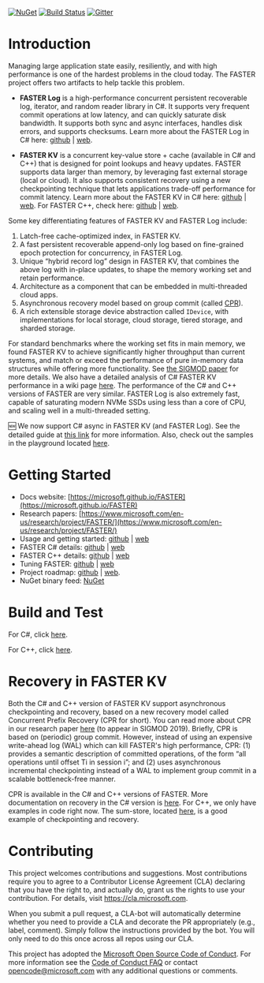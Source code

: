 [![NuGet](https://img.shields.io/nuget/v/Microsoft.FASTER.svg)](https://www.nuget.org/packages/Microsoft.FASTER/)
[![Build Status](https://dev.azure.com/ms/FASTER/_apis/build/status/Microsoft.FASTER)](https://dev.azure.com/ms/FASTER/_build/latest?definitionId=8)
[![Gitter](https://badges.gitter.im/Microsoft/FASTER.svg)](https://gitter.im/Microsoft/FASTER?utm_source=badge&utm_medium=badge&utm_campaign=pr-badge)

# Introduction

Managing large application state easily, resiliently, and with high performance is one of the hardest
problems in the cloud today. The FASTER project offers two artifacts to help tackle this problem.

* **FASTER Log** is a high-performance concurrent persistent recoverable log, iterator, and random 
reader library in C#. It supports very frequent commit operations at low latency, and can quickly saturate 
disk bandwidth. It supports both sync and async interfaces, handles disk errors, and supports checksums. Learn 
more about the FASTER Log in C# here: [github](docs/cs/FasterLog.md) | [web](https://microsoft.github.io/FASTER/cs/fasterlog).

* **FASTER KV** is a concurrent key-value store + cache (available in C# and C++) that is designed for point 
lookups and heavy updates. FASTER supports data larger than memory, by leveraging fast external 
storage (local or cloud). It also supports consistent recovery using a new checkpointing technique that lets 
applications trade-off performance for commit latency. Learn 
more about the FASTER KV in C# here: [github](docs/cs/FasterKV.md) | [web](https://microsoft.github.io/FASTER/cs/fasterkv).
For FASTER C++, check here: [github](docs/cc/) | [web](https://microsoft.github.io/FASTER/cc).


Some key differentiating features of FASTER KV and FASTER Log include:

1. Latch-free cache-optimized index, in FASTER KV.
2. A fast persistent recoverable append-only log based on fine-grained epoch protection for concurrency, 
in FASTER Log.
3. Unique “hybrid record log” design in FASTER KV, that combines the above log with in-place updates, to 
shape the memory working set and retain performance.
4. Architecture as a component that can be embedded in multi-threaded cloud apps. 
5. Asynchronous recovery model based on group commit (called [CPR](#Recovery-in-FASTER)).
6. A rich extensible storage device abstraction called `IDevice`, with implementations for local
storage, cloud storage, tiered storage, and sharded storage.

For standard benchmarks where the working set fits in main memory, we found FASTER KV to achieve
significantly higher throughput than current systems, and match or exceed the performance of pure 
in-memory data structures while offering more functionality. See 
[the SIGMOD paper](https://www.microsoft.com/en-us/research/uploads/prod/2018/03/faster-sigmod18.pdf)
for more details. We also have a detailed analysis of C# FASTER KV performance in a wiki page 
[here](https://github.com/Microsoft/FASTER/wiki/Performance-of-FASTER-in-C%23). The performance of the 
C# and C++ versions of FASTER are very similar. FASTER Log is also extremely fast, capable of saturating modern
NVMe SSDs using less than a core of CPU, and scaling well in a multi-threaded setting.

:new: We now support C# async in FASTER KV (and FASTER Log). See the detailed guide at [this link](docs/cs/README.md) for more information. Also, check out the 
samples in the playground located [here](https://github.com/Microsoft/FASTER/tree/master/cs/playground).

# Getting Started

* Docs website: [https://microsoft.github.io/FASTER](https://microsoft.github.io/FASTER)
* Research papers: [https://www.microsoft.com/en-us/research/project/FASTER/](https://www.microsoft.com/en-us/research/project/FASTER/)
* Usage and getting started: [github](docs/) | [web](https://microsoft.github.io/FASTER)
* FASTER C# details: [github](docs/cs/) | [web](https://microsoft.github.io/FASTER/cs)
* FASTER C++ details: [github](docs/cc/) | [web](https://microsoft.github.io/FASTER/cc)
* Tuning FASTER: [github](docs/tuning/) | [web](https://microsoft.github.io/FASTER/tuning)
* Project roadmap: [github](docs/Roadmap.md) | [web](https://microsoft.github.io/FASTER/roadmap).
* NuGet binary feed: [NuGet](https://www.nuget.org/packages/Microsoft.FASTER/)

# Build and Test

For C#, click [here](https://github.com/Microsoft/FASTER/tree/master/cs).

For C++, click [here](https://github.com/Microsoft/FASTER/tree/master/cc).

# Recovery in FASTER KV

Both the C# and C++ version of FASTER KV support asynchronous checkpointing and recovery, based on a new
recovery model called Concurrent Prefix Recovery (CPR for short). You can read more about CPR in our research
paper [here](https://www.microsoft.com/en-us/research/uploads/prod/2019/01/cpr-sigmod19.pdf) (to appear in 
SIGMOD 2019). Briefly, CPR is based on (periodic) group commit. However, instead of using an expensive 
write-ahead log (WAL) which can kill FASTER's high performance, CPR: (1) provides a semantic description of committed
operations, of the form “all operations until offset Ti in session i”; and (2) uses asynchronous 
incremental checkpointing instead of a WAL to implement group commit in a scalable bottleneck-free manner.

CPR is available in the C# and C++ versions of FASTER. More documentation on recovery in the C# version is
[here](https://github.com/Microsoft/FASTER/tree/master/cs#checkpointing-and-recovery). For C++, we only
have examples in code right now. The sum-store, located [here](https://github.com/Microsoft/FASTER/tree/master/cc/playground/sum_store-dir), is a good example of checkpointing and recovery.

# Contributing

This project welcomes contributions and suggestions.  Most contributions require you to agree to a
Contributor License Agreement (CLA) declaring that you have the right to, and actually do, grant us
the rights to use your contribution. For details, visit https://cla.microsoft.com.

When you submit a pull request, a CLA-bot will automatically determine whether you need to provide
a CLA and decorate the PR appropriately (e.g., label, comment). Simply follow the instructions
provided by the bot. You will only need to do this once across all repos using our CLA.

This project has adopted the [Microsoft Open Source Code of Conduct](https://opensource.microsoft.com/codeofconduct/).
For more information see the [Code of Conduct FAQ](https://opensource.microsoft.com/codeofconduct/faq/) or
contact [opencode@microsoft.com](mailto:opencode@microsoft.com) with any additional questions or comments.

